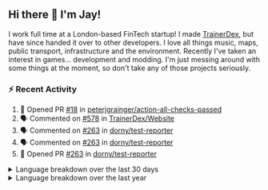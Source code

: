 ## Hi there 👋 I'm Jay!
I work full time at a London-based FinTech startup! I made [TrainerDex](https://www.github.com/TrainerDex), but have since handed it over to other developers. I love all things music, maps, public transport, infrastructure and the environment. Recently I've taken an interest in games... development and modding. I'm just messing around with some things at the moment, so don't take any of those projects seriously.

### :zap: Recent Activity

<!--START_SECTION:activity-->
1. 💪 Opened PR [#18](https://github.com/peterjgrainger/action-all-checks-passed/pull/18) in [peterjgrainger/action-all-checks-passed](https://github.com/peterjgrainger/action-all-checks-passed)
2. 🗣 Commented on [#578](https://github.com/TrainerDex/Website/pull/578#issuecomment-1733741659) in [TrainerDex/Website](https://github.com/TrainerDex/Website)
3. 🗣 Commented on [#263](https://github.com/dorny/test-reporter/pull/263#issuecomment-1731931444) in [dorny/test-reporter](https://github.com/dorny/test-reporter)
4. 🗣 Commented on [#263](https://github.com/dorny/test-reporter/pull/263#issuecomment-1730273051) in [dorny/test-reporter](https://github.com/dorny/test-reporter)
5. 💪 Opened PR [#263](https://github.com/dorny/test-reporter/pull/263) in [dorny/test-reporter](https://github.com/dorny/test-reporter)
<!--END_SECTION:activity-->

<details>
  <summary>Language breakdown over the last 30 days</summary>
  
  [<img src="https://wakatime.com/share/@TurnrDev/4142a9ac-7325-4d2f-a2bb-ec199b5c798c.svg" alt="A graph showing a rundown of my languages used in the past 30 days. Unforunately, I am unable to autogen alt headers for this at the moment."/>](https://wakatime.com/@TurnrDev)
</details>

<details>
  <summary>Language breakdown over the last year</summary>
  
  [<img src="https://github-readme-stats.vercel.app/api/wakatime?username=TurnrDev&layout=compact" alt="A graph showing a rundown of my languages used in the past year. Unforunately, I am unable to autogen alt headers for this at the moment." />](https://wakatime.com/@TurnrDev)
</details>
